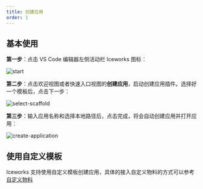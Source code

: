 ```yaml
---
title: 创建应用
order: 1
---
```


## 基本使用

**第一步**：点击 VS Code 编辑器左侧活动栏 Iceworks 图标：

![start](https://img.alicdn.com/tfs/TB1jF2Ldsieb18jSZFvXXaI3FXa-1024-768.png)

**第二步**：点击欢迎视图或者快速入口视图的**创建应用**，启动创建应用插件。选择好一个模板后，点击下一步：

![select-scaffold](https://img.alicdn.com/tfs/TB1G6WUhlFR4u4jSZFPXXanzFXa-1024-768.png)

**第三步**：输入应用名称和选择本地路径后，点击完成，将会自动创建应用并打开应用：

![create-application](https://img.alicdn.com/tfs/TB1TxS9R7L0gK0jSZFAXXcA9pXa-1024-768.png)

## 使用自定义模板

Iceworks 支持使用自定义模板创建应用，具体的接入自定义物料的方式可以参考[自定义物料](https://ice.work/docs/iceworks/guide/material)